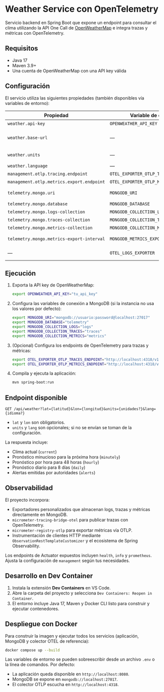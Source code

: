 # Weather Service con OpenTelemetry

Servicio backend en Spring Boot que expone un endpoint para consultar el clima utilizando la API One Call de [OpenWeatherMap](https://openweathermap.org/api/one-call-3) e integra trazas y métricas con OpenTelemetry.

## Requisitos

- Java 17
- Maven 3.9+
- Una cuenta de OpenWeatherMap con una API key válida

## Configuración

El servicio utiliza las siguientes propiedades (también disponibles vía variables de entorno):

| Propiedad | Variable de entorno | Descripción |
|-----------|---------------------|-------------|
| `weather.api-key` | `OPENWEATHER_API_KEY` | API key de OpenWeatherMap (obligatoria). |
| `weather.base-url` | — | URL base del endpoint One Call. Por defecto `https://api.openweathermap.org/data/3.0`. |
| `weather.units` | — | Sistema de unidades (`standard`, `metric`, `imperial`). Por defecto `metric`. |
| `weather.language` | — | Idioma de las respuestas. Por defecto `es`. |
| `management.otlp.tracing.endpoint` | `OTEL_EXPORTER_OTLP_TRACES_ENDPOINT` | Endpoint OTLP para exportar trazas. |
| `management.otlp.metrics.export.endpoint` | `OTEL_EXPORTER_OTLP_METRICS_ENDPOINT` | Endpoint OTLP para exportar métricas. |
| `telemetry.mongo.uri` | `MONGODB_URI` | URI de conexión a MongoDB donde se guardan logs, trazas y métricas. |
| `telemetry.mongo.database` | `MONGODB_DATABASE` | Base de datos objetivo para la telemetría. |
| `telemetry.mongo.logs-collection` | `MONGODB_COLLECTION_LOGS` | Colección usada para almacenar logs. |
| `telemetry.mongo.traces-collection` | `MONGODB_COLLECTION_TRACES` | Colección usada para almacenar trazas. |
| `telemetry.mongo.metrics-collection` | `MONGODB_COLLECTION_METRICS` | Colección usada para almacenar métricas. |
| `telemetry.mongo.metrics-export-interval` | `MONGODB_METRICS_EXPORT_INTERVAL` | Intervalo ISO-8601 para persistir métricas (por defecto `PT30S`). |
| — | `OTEL_LOGS_EXPORTER` | Define si se exportan logs vía OTLP (`otlp`) además de MongoDB. |

## Ejecución

1. Exporta la API key de OpenWeatherMap:
   ```bash
   export OPENWEATHER_API_KEY="tu_api_key"
   ```
2. Configura las variables de conexión a MongoDB (si la instancia no usa los valores por defecto):
   ```bash
   export MONGODB_URI="mongodb://usuario:password@localhost:27017"
   export MONGODB_DATABASE="telemetry"
   export MONGODB_COLLECTION_LOGS="logs"
   export MONGODB_COLLECTION_TRACES="traces"
   export MONGODB_COLLECTION_METRICS="metrics"
   ```
3. (Opcional) Configura los endpoints de OpenTelemetry para trazas y métricas:
   ```bash
   export OTEL_EXPORTER_OTLP_TRACES_ENDPOINT="http://localhost:4318/v1/traces"
   export OTEL_EXPORTER_OTLP_METRICS_ENDPOINT="http://localhost:4318/v1/metrics"
   ```
4. Compila y ejecuta la aplicación:
   ```bash
   mvn spring-boot:run
   ```

## Endpoint disponible

```
GET /api/weather?lat={latitud}&lon={longitud}&units={unidades?}&lang={idioma?}
```

- `lat` y `lon` son obligatorios.
- `units` y `lang` son opcionales; si no se envían se toman de la configuración.

La respuesta incluye:

- Clima actual (`current`)
- Pronóstico minucioso para la próxima hora (`minutely`)
- Pronóstico por hora para 48 horas (`hourly`)
- Pronóstico diario para 8 días (`daily`)
- Alertas emitidas por autoridades (`alerts`)

## Observabilidad

El proyecto incorpora:

- Exportadores personalizados que almacenan logs, trazas y métricas directamente en MongoDB.
- `micrometer-tracing-bridge-otel` para publicar trazas con OpenTelemetry.
- `micrometer-registry-otlp` para exportar métricas vía OTLP.
- Instrumentación de clientes HTTP mediante `ObservationRestTemplateCustomizer` y el ecosistema de Spring Observability.

Los endpoints de Actuator expuestos incluyen `health`, `info` y `prometheus`. Ajusta la configuración de `management` según tus necesidades.

## Desarrollo en Dev Container

1. Instala la extensión **Dev Containers** en VS Code.
2. Abre la carpeta del proyecto y selecciona `Dev Containers: Reopen in Container`.
3. El entorno incluye Java 17, Maven y Docker CLI listo para construir y ejecutar contenedores.

## Despliegue con Docker

Para construir la imagen y ejecutar todos los servicios (aplicación, MongoDB y colector OTEL de referencia):

```bash
docker compose up --build
```

Las variables de entorno se pueden sobreescribir desde un archivo `.env` o la línea de comandos. Por defecto:

- La aplicación queda disponible en `http://localhost:8080`.
- MongoDB se expone en `mongodb://localhost:27017`.
- El colector OTLP escucha en `http://localhost:4318`.
